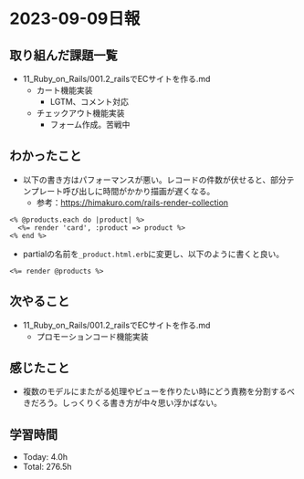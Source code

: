 # 2023-09-09日報

## 取り組んだ課題一覧
* 11_Ruby_on_Rails/001.2_railsでECサイトを作る.md
  * カート機能実装
    * LGTM、コメント対応
  * チェックアウト機能実装
    * フォーム作成。苦戦中

## わかったこと
* 以下の書き方はパフォーマンスが悪い。レコードの件数が伏せると、部分テンプレート呼び出しに時間がかかり描画が遅くなる。
  * 参考：https://himakuro.com/rails-render-collection
```
<% @products.each do |product| %>
  <%= render 'card', :product => product %>
<% end %>
```
* partialの名前を`_product.html.erb`に変更し、以下のように書くと良い。
```
<%= render @products %>
```

## 次やること
* 11_Ruby_on_Rails/001.2_railsでECサイトを作る.md
  * プロモーションコード機能実装

## 感じたこと
* 複数のモデルにまたがる処理やビューを作りたい時にどう責務を分割するべきだろう。しっくりくる書き方が中々思い浮かばない。

## 学習時間
* Today: 4.0h
* Total: 276.5h
